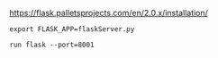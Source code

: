 https://flask.palletsprojects.com/en/2.0.x/installation/

```
export FLASK_APP=flaskServer.py
```

```
run flask --port=8001
```
